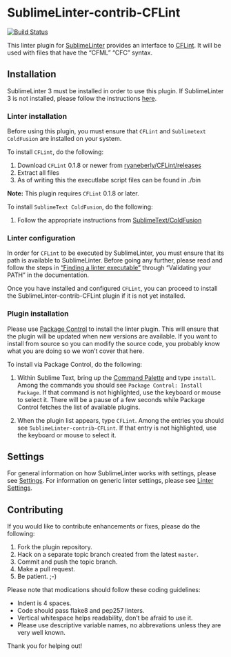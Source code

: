 SublimeLinter-contrib-CFLint
================================

[![Build Status](https://travis-ci.org/ckaznocha/SublimeLinter-contrib-CFLint.svg?branch=master)](https://travis-ci.org/ckaznocha/SublimeLinter-contrib-CFLint)

This linter plugin for [SublimeLinter][docs] provides an interface to [CFLint](https://github.com/ryaneberly/CFLint). It will be used with files that have the “CFML” “CFC” syntax.

## Installation
SublimeLinter 3 must be installed in order to use this plugin. If SublimeLinter 3 is not installed, please follow the instructions [here][installation].

### Linter installation
Before using this plugin, you must ensure that `CFLint` and `Sublimetext ColdFusion` are installed on your system.

To install `CFLint`, do the following:

1. Download `CFLint` 0.1.8 or newer from [ryaneberly/CFLint/releases](https://github.com/ryaneberly/CFLint/releases)
1. Extract all files
1. As of writing this the executlabe script files can be found in ./bin

**Note:** This plugin requires `CFLint` 0.1.8 or later.

To install `SublimeText ColdFusion`, do the following:

1. Follow the appropriate instructions from [SublimeText/ColdFusion](https://github.com/SublimeText/ColdFusion)

### Linter configuration
In order for `CFLint` to be executed by SublimeLinter, you must ensure that its path is available to SublimeLinter. Before going any further, please read and follow the steps in [“Finding a linter executable”](http://sublimelinter.readthedocs.org/en/latest/troubleshooting.html#finding-a-linter-executable) through “Validating your PATH” in the documentation.

Once you have installed and configured `CFLint`, you can proceed to install the SublimeLinter-contrib-CFLint plugin if it is not yet installed.

### Plugin installation
Please use [Package Control][pc] to install the linter plugin. This will ensure that the plugin will be updated when new versions are available. If you want to install from source so you can modify the source code, you probably know what you are doing so we won’t cover that here.

To install via Package Control, do the following:

1. Within Sublime Text, bring up the [Command Palette][cmd] and type `install`. Among the commands you should see `Package Control: Install Package`. If that command is not highlighted, use the keyboard or mouse to select it. There will be a pause of a few seconds while Package Control fetches the list of available plugins.

1. When the plugin list appears, type `CFLint`. Among the entries you should see `SublimeLinter-contrib-CFLint`. If that entry is not highlighted, use the keyboard or mouse to select it.

## Settings
For general information on how SublimeLinter works with settings, please see [Settings][settings]. For information on generic linter settings, please see [Linter Settings][linter-settings].

## Contributing
If you would like to contribute enhancements or fixes, please do the following:

1. Fork the plugin repository.
1. Hack on a separate topic branch created from the latest `master`.
1. Commit and push the topic branch.
1. Make a pull request.
1. Be patient.  ;-)

Please note that modications should follow these coding guidelines:

- Indent is 4 spaces.
- Code should pass flake8 and pep257 linters.
- Vertical whitespace helps readability, don’t be afraid to use it.
- Please use descriptive variable names, no abbrevations unless they are very well known.

Thank you for helping out!

[docs]: http://sublimelinter.readthedocs.org
[installation]: http://sublimelinter.readthedocs.org/en/latest/installation.html
[locating-executables]: http://sublimelinter.readthedocs.org/en/latest/usage.html#how-linter-executables-are-located
[pc]: https://sublime.wbond.net/installation
[cmd]: http://docs.sublimetext.info/en/sublime-text-3/extensibility/command_palette.html
[settings]: http://sublimelinter.readthedocs.org/en/latest/settings.html
[linter-settings]: http://sublimelinter.readthedocs.org/en/latest/linter_settings.html
[inline-settings]: http://sublimelinter.readthedocs.org/en/latest/settings.html#inline-settings
